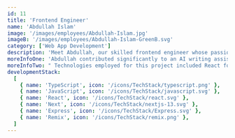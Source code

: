 ```yaml
---
id: 11
title: 'Frontend Engineer'
name: 'Abdullah Islam'
image: '/images/employees/Abdullah-Islam.jpg'
imageB: '/images/employees/Abdullah-Islam-GreenB.svg'
category: ['Web App Development']
description: 'Meet Abdullah, our skilled frontend engineer whose passion extends from the dynamic world of coding to the thrill of football and gaming. With expertise in crafting engaging user interfaces, Abdullah brings a winning combination of technical prowess and a love for his favorite activities.'
moreInfoOne: 'Abdullah contributed significantly to an AI writing assistant project aimed at accelerating the essay writing process for students. As a React Developer, he implemented a Text Editor and seamlessly integrated it with Streaming APIs.'
moreInfoTwo: " Technologies employed for this project included React for the front end, Python Django for backend functionality, and Postgresql for efficient data management. Abdullah's expertise and efforts played a crucial part in enhancing the writing experience for students by providing features such as sentence and paragraph rewrites."
developmentStack:
  [
    { name: 'TypeScript', icon: '/icons/TechStack/typescript.png' },
    { name: 'JavaScript', icon: '/icons/TechStack/javascript.svg' },
    { name: 'React', icon: '/icons/TechStack/react.svg' },
    { name: 'Next', icon: '/icons/TechStack/nextjs-13.svg' },
    { name: 'Express', icon: '/icons/TechStack/Express.svg' },
    { name: 'Remix', icon: '/icons/TechStack/remix.png' },
  ]
---
```

